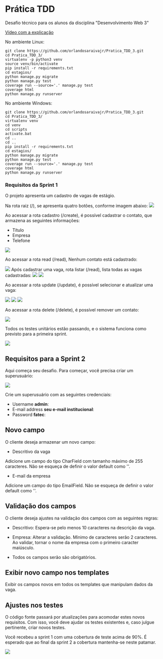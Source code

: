 # Prática TDD

Desafio técnico para os alunos da disciplina "Desenvolvimento Web 3"



[Vídeo com a explicação]()


No ambiente Linux:

```console
git clone https://github.com/orlandosaraivajr/Pratica_TDD_3.git
cd Pratica_TDD_3/
virtualenv -p python3 venv
source venv/bin/activate
pip install -r requirements.txt
cd estagios/
python manage.py migrate
python manage.py test
coverage run --source='.' manage.py test 
coverage html
python manage.py runserver
```

No ambiente Windows:

```console
git clone https://github.com/orlandosaraivajr/Pratica_TDD_3.git
cd Pratica_TDD_3/
virtualenv venv
cd venv
cd scripts
activate.bat
cd ..
cd ..
pip install -r requirements.txt
cd estagios/
python manage.py migrate
python manage.py test
coverage run --source='.' manage.py test 
coverage html
python manage.py runserver

```

### Requisitos da Sprint 1

O projeto apresenta um cadastro de vagas de estágio. 

Na rota raiz (/), se apresenta quatro botões, conforme imagem abaixo:
<img src="img/index.png">

Ao acessar a rota cadastro (/create), é possível cadastrar o contato, que armazena as seguintes informações:

- Título
- Empresa
- Telefone

<img src="img/create.png">

Ao acessar a rota read (/read), Nenhum contato está cadastrado:

<img src="img/read_1.png">
Após cadastrar uma vaga, rota listar (/read), lista todas as vagas cadastradas:
<img src="img/read_2.png">
<img src="img/read_3.png">

Ao acessar a rota update (/update), é possível selecionar e atualizar uma vaga:

<img src="img/update_1.png">
<img src="img/update_2.png">
<img src="img/update_3.png">

Ao acessar a rota delete (/delete), é possível remover um contato:

<img src="img/delete_1.png">

Todos os testes unitários estão passando, e o sistema funciona como previsto para a primeira sprint.

<img src="img/cobertura_testes.png">

## Requisitos para a Sprint 2

Aqui começa seu desafio. 
Para começar, você precisa criar um superusuário:

<img src="img/create_admin.png">

Crie um superusuário com as seguintes credenciais:

- Username <b>admin</b>:
- E-mail address <b>seu e-mail institucional</b>:
- Password <b>fatec</b>:




## Novo campo
O cliente deseja armazenar um novo campo:

+ Descritivo da vaga

Adicione um campo do tipo CharField com tamanho máximo de 255 caracteres. Não se esqueça de definir o valor default como ''.

+ E-mail da empresa

Adicione um campo do tipo EmailField. Não se esqueça de definir o valor default como ''.




## Validação dos campos

O cliente deseja ajustes na validação dos campos com as seguintes regras:

+ Descritivo: Espera-se pelo menos 10 caracteres na descrição da vaga.

+ Empresa: Alterar a validação. Mínimo de caracteres serão 2 caracteres. Ao validar, tornar o nome da empresa com o primeiro caracter maiúsculo.

+ Todos os campos serão são obrigatórios.

## Exibir novo campo nos templates

Exibir os campos novos em todos os templates que manipulam dados da vaga.


## Ajustes nos testes

O código fonte passará por atualizações para acomodar estes novos requisitos. Com isso, você deve ajudar os testes existentes e, caso julgue pertinente, criar novos testes.

Você recebeu a sprint 1 com uma cobertura de teste acima de 90%. É esperado que ao final da sprint 2 a cobertura mantenha-se neste patamar.

<img src="img/cobertura_testes.png">